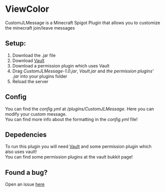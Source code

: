 # **ViewColor**
CustomJLMessage is a Minecraft Spigot Plugin that allows you to customize the minecraft join/leave messages

## Setup:
1. Download the .jar file
2. Download [Vault](https://dev.bukkit.org/projects/vault)
3. Download a permission plugin which uses Vault
4. Drag *CustomJLMessage-1.0.jar*, *Vault.jar* and *the permission plugins' .jar* into your plugins folder
5. Reload the server

## Config  
You can find the *config.yml* at */plugins/CustomJLMessage*. Here you can modify your custom message.  
You can find more info about the formatting in the *config.yml* file!

## Depedencies  
To run this plugin you will need [Vault](https://dev.bukkit.org/projects/vault) and some permission plugin which also uses vault!  
You can find some permission plugins at the vault bukkit page!

## Found a bug?

Open an issue [here](https://github.com/Flotares/CustomJLMessage/issues)
